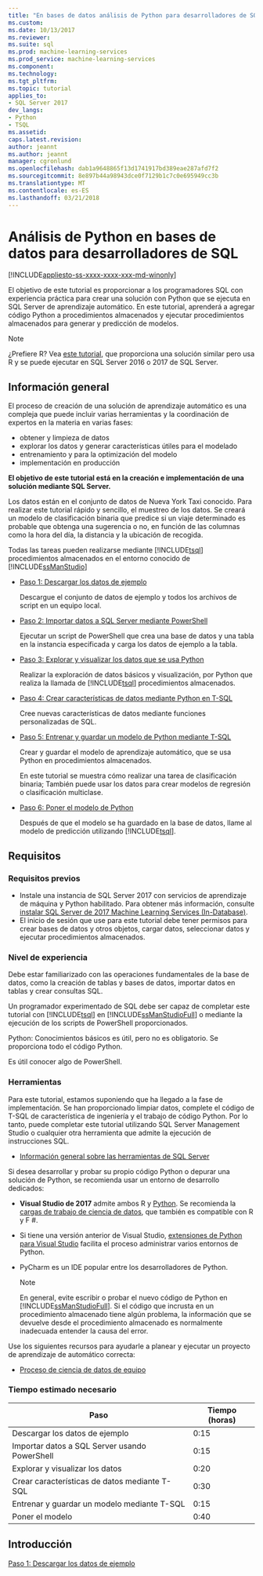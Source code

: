 ```yaml
---
title: "En bases de datos análisis de Python para desarrolladores de SQL | Documentos de Microsoft"
ms.custom: 
ms.date: 10/13/2017
ms.reviewer: 
ms.suite: sql
ms.prod: machine-learning-services
ms.prod_service: machine-learning-services
ms.component: 
ms.technology: 
ms.tgt_pltfrm: 
ms.topic: tutorial
applies_to:
- SQL Server 2017
dev_langs:
- Python
- TSQL
ms.assetid: 
caps.latest.revision: 
author: jeannt
ms.author: jeannt
manager: cgronlund
ms.openlocfilehash: dab1a9648865f13d1741917bd389eae287afd7f2
ms.sourcegitcommit: 8e897b44a98943dce0f7129b1c7c0e695949cc3b
ms.translationtype: MT
ms.contentlocale: es-ES
ms.lasthandoff: 03/21/2018
---
```

# <a name="in-database-python-analytics-for-sql-developers"></a>Análisis de Python en bases de datos para desarrolladores de SQL
[!INCLUDE[appliesto-ss-xxxx-xxxx-xxx-md-winonly](../../includes/appliesto-ss-xxxx-xxxx-xxx-md-winonly.md)]

El objetivo de este tutorial es proporcionar a los programadores SQL con experiencia práctica para crear una solución con Python que se ejecuta en SQL Server de aprendizaje automático. En este tutorial, aprenderá a agregar código Python a procedimientos almacenados y ejecutar procedimientos almacenados para generar y predicción de modelos.

> [!NOTE]
> ¿Prefiere R? Vea [este tutorial](sqldev-in-database-r-for-sql-developers.md), que proporciona una solución similar pero usa R y se puede ejecutar en SQL Server 2016 o 2017 de SQL Server.

## <a name="overview"></a>Información general

El proceso de creación de una solución de aprendizaje automático es una compleja que puede incluir varias herramientas y la coordinación de expertos en la materia en varias fases:

+ obtener y limpieza de datos
+ explorar los datos y generar características útiles para el modelado
+ entrenamiento y para la optimización del modelo
+ implementación en producción

**El objetivo de este tutorial está en la creación e implementación de una solución mediante SQL Server.**

Los datos están en el conjunto de datos de Nueva York Taxi conocido. Para realizar este tutorial rápido y sencillo, el muestreo de los datos. Se creará un modelo de clasificación binaria que predice si un viaje determinado es probable que obtenga una sugerencia o no, en función de las columnas como la hora del día, la distancia y la ubicación de recogida.

Todas las tareas pueden realizarse mediante [!INCLUDE[tsql](../../includes/tsql-md.md)] procedimientos almacenados en el entorno conocido de [!INCLUDE[ssManStudio](../../includes/ssmanstudio-md.md)]

- [Paso 1: Descargar los datos de ejemplo](sqldev-py1-download-the-sample-data.md)

    Descargue el conjunto de datos de ejemplo y todos los archivos de script en un equipo local.

- [Paso 2: Importar datos a SQL Server mediante PowerShell](sqldev-py2-import-data-to-sql-server-using-powershell.md)

    Ejecutar un script de PowerShell que crea una base de datos y una tabla en la instancia especificada y carga los datos de ejemplo a la tabla.

- [Paso 3: Explorar y visualizar los datos que se usa Python](sqldev-py3-explore-and-visualize-the-data.md)

    Realizar la exploración de datos básicos y visualización, por Python que realiza la llamada de [!INCLUDE[tsql](../../includes/tsql-md.md)] procedimientos almacenados.

- [Paso 4: Crear características de datos mediante Python en T-SQL](sqldev-py5-train-and-save-a-model-using-t-sql.md)

    Cree nuevas características de datos mediante funciones personalizadas de SQL.
  
- [Paso 5: Entrenar y guardar un modelo de Python mediante T-SQL](sqldev-py5-train-and-save-a-model-using-t-sql.md)

    Crear y guardar el modelo de aprendizaje automático, que se usa Python en procedimientos almacenados.
  
    En este tutorial se muestra cómo realizar una tarea de clasificación binaria; También puede usar los datos para crear modelos de regresión o clasificación multiclase.

  
-  [Paso 6: Poner el modelo de Python](sqldev-py6-operationalize-the-model.md)

    Después de que el modelo se ha guardado en la base de datos, llame al modelo de predicción utilizando [!INCLUDE[tsql](../../includes/tsql-md.md)].

## <a name="requirements"></a>Requisitos

### <a name="prerequisites"></a>Requisitos previos

+ Instale una instancia de SQL Server 2017 con servicios de aprendizaje de máquina y Python habilitado. Para obtener más información, consulte [instalar SQL Server de 2017 Machine Learning Services (In-Database)](../install/sql-machine-learning-services-windows-install.md).
+ El inicio de sesión que use para este tutorial debe tener permisos para crear bases de datos y otros objetos, cargar datos, seleccionar datos y ejecutar procedimientos almacenados.

### <a name="experience-level"></a>Nivel de experiencia

Debe estar familiarizado con las operaciones fundamentales de la base de datos, como la creación de tablas y bases de datos, importar datos en tablas y crear consultas SQL.

Un programador experimentado de SQL debe ser capaz de completar este tutorial con [!INCLUDE[tsql](../../includes/tsql-md.md)] en [!INCLUDE[ssManStudioFull](../../includes/ssmanstudiofull-md.md)] o mediante la ejecución de los scripts de PowerShell proporcionados.

Python: Conocimientos básicos es útil, pero no es obligatorio. Se proporciona todo el código Python.

Es útil conocer algo de PowerShell.

### <a name="tools"></a>Herramientas

Para este tutorial, estamos suponiendo que ha llegado a la fase de implementación. Se han proporcionado limpiar datos, complete el código de T-SQL de característica de ingeniería y el trabajo de código Python. Por lo tanto, puede completar este tutorial utilizando SQL Server Management Studio o cualquier otra herramienta que admite la ejecución de instrucciones SQL.

+ [Información general sobre las herramientas de SQL Server](https://docs.microsoft.com/sql/tools/overview-sql-tools) 

Si desea desarrollar y probar su propio código Python o depurar una solución de Python, se recomienda usar un entorno de desarrollo dedicados:

+ **Visual Studio de 2017** admite ambos R y [Python](https://blogs.msdn.microsoft.com/visualstudio/2017/05/12/a-lap-around-python-in-visual-studio-2017/). Se recomienda la [cargas de trabajo de ciencia de datos](https://blogs.msdn.microsoft.com/visualstudio/2016/11/18/data-science-workloads-in-visual-studio-2017-rc/), que también es compatible con R y F #.
+ Si tiene una versión anterior de Visual Studio, [extensiones de Python para Visual Studio](https://docs.microsoft.com/visualstudio/python/python-in-visual-studio) facilita el proceso administrar varios entornos de Python.
+ PyCharm es un IDE popular entre los desarrolladores de Python.

    > [!NOTE]
    > En general, evite escribir o probar el nuevo código de Python en [!INCLUDE[ssManStudioFull](../../includes/ssmanstudiofull-md.md)]. Si el código que incrusta en un procedimiento almacenado tiene algún problema, la información que se devuelve desde el procedimiento almacenado es normalmente inadecuada entender la causa del error.

Use los siguientes recursos para ayudarle a planear y ejecutar un proyecto de aprendizaje de automático correcta:

+ [Proceso de ciencia de datos de equipo](https://docs.microsoft.com/azure/machine-learning/team-data-science-process/overview)

### <a name="estimated-time-required"></a>Tiempo estimado necesario

|Paso| Tiempo (horas)|
|----|----|
|Descargar los datos de ejemplo| 0:15|
|Importar datos a SQL Server usando PowerShell|0:15|
|Explorar y visualizar los datos|0:20|
|Crear características de datos mediante T-SQL|0:30|
|Entrenar y guardar un modelo mediante T-SQL|0:15|
|Poner el modelo|0:40|

## <a name="get-started"></a>Introducción

  [Paso 1: Descargar los datos de ejemplo](sqldev-py1-download-the-sample-data.md)
